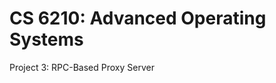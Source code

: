 CS 6210: Advanced Operating Systems
===================================

Project 3: RPC-Based Proxy Server

